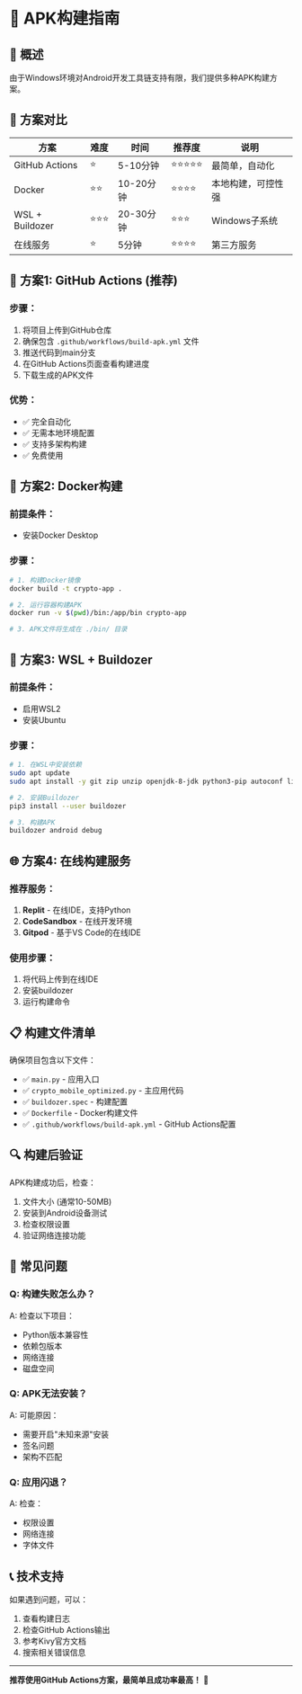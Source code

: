 # 📱 APK构建指南

## 🎯 概述
由于Windows环境对Android开发工具链支持有限，我们提供多种APK构建方案。

## 🔧 方案对比

| 方案 | 难度 | 时间 | 推荐度 | 说明 |
|------|------|------|--------|------|
| GitHub Actions | ⭐ | 5-10分钟 | ⭐⭐⭐⭐⭐ | 最简单，自动化 |
| Docker | ⭐⭐ | 10-20分钟 | ⭐⭐⭐⭐ | 本地构建，可控性强 |
| WSL + Buildozer | ⭐⭐⭐ | 20-30分钟 | ⭐⭐⭐ | Windows子系统 |
| 在线服务 | ⭐ | 5分钟 | ⭐⭐⭐⭐ | 第三方服务 |

## 🚀 方案1: GitHub Actions (推荐)

### 步骤：
1. 将项目上传到GitHub仓库
2. 确保包含 `.github/workflows/build-apk.yml` 文件
3. 推送代码到main分支
4. 在GitHub Actions页面查看构建进度
5. 下载生成的APK文件

### 优势：
- ✅ 完全自动化
- ✅ 无需本地环境配置
- ✅ 支持多架构构建
- ✅ 免费使用

## 🐳 方案2: Docker构建

### 前提条件：
- 安装Docker Desktop

### 步骤：
```bash
# 1. 构建Docker镜像
docker build -t crypto-app .

# 2. 运行容器构建APK
docker run -v $(pwd)/bin:/app/bin crypto-app

# 3. APK文件将生成在 ./bin/ 目录
```

## 🐧 方案3: WSL + Buildozer

### 前提条件：
- 启用WSL2
- 安装Ubuntu

### 步骤：
```bash
# 1. 在WSL中安装依赖
sudo apt update
sudo apt install -y git zip unzip openjdk-8-jdk python3-pip autoconf libtool pkg-config zlib1g-dev libncurses5-dev libncursesw5-dev libtinfo5 cmake libffi-dev libssl-dev

# 2. 安装Buildozer
pip3 install --user buildozer

# 3. 构建APK
buildozer android debug
```

## 🌐 方案4: 在线构建服务

### 推荐服务：
1. **Replit** - 在线IDE，支持Python
2. **CodeSandbox** - 在线开发环境
3. **Gitpod** - 基于VS Code的在线IDE

### 使用步骤：
1. 将代码上传到在线IDE
2. 安装buildozer
3. 运行构建命令

## 📋 构建文件清单

确保项目包含以下文件：
- ✅ `main.py` - 应用入口
- ✅ `crypto_mobile_optimized.py` - 主应用代码
- ✅ `buildozer.spec` - 构建配置
- ✅ `Dockerfile` - Docker构建文件
- ✅ `.github/workflows/build-apk.yml` - GitHub Actions配置

## 🔍 构建后验证

APK构建成功后，检查：
1. 文件大小 (通常10-50MB)
2. 安装到Android设备测试
3. 检查权限设置
4. 验证网络连接功能

## 🐛 常见问题

### Q: 构建失败怎么办？
A: 检查以下项目：
- Python版本兼容性
- 依赖包版本
- 网络连接
- 磁盘空间

### Q: APK无法安装？
A: 可能原因：
- 需要开启"未知来源"安装
- 签名问题
- 架构不匹配

### Q: 应用闪退？
A: 检查：
- 权限设置
- 网络连接
- 字体文件

## 📞 技术支持

如果遇到问题，可以：
1. 查看构建日志
2. 检查GitHub Actions输出
3. 参考Kivy官方文档
4. 搜索相关错误信息

---

**推荐使用GitHub Actions方案，最简单且成功率最高！** 🎉
